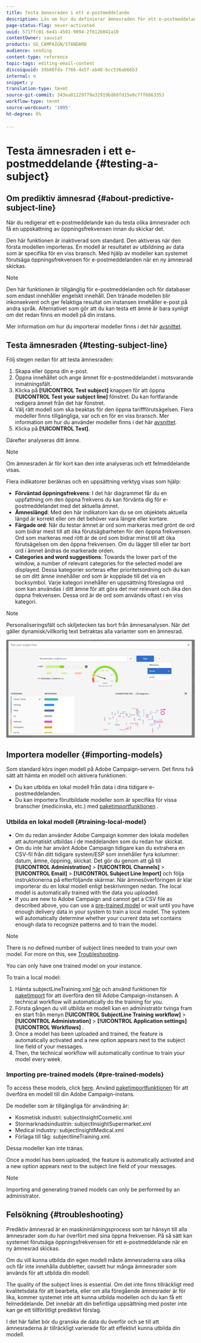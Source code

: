 ```yaml
---
title: Testa ämnesraden i ett e-postmeddelande
description: Läs om hur du definierar ämnesraden för ett e-postmeddelande i e-postdesignern.
page-status-flag: never-activated
uuid: 571ffc01-6e41-4501-9094-2f812b041a10
contentOwner: sauviat
products: SG_CAMPAIGN/STANDARD
audience: sending
content-type: reference
topic-tags: editing-email-content
discoiquuid: 39b86fda-7766-4e5f-ab48-bcc536ab66b3
internal: n
snippet: y
translation-type: tm+mt
source-git-commit: 343ea01229779a32919bd68fd15e0c7ff6863353
workflow-type: tm+mt
source-wordcount: '1095'
ht-degree: 0%

---
```


# Testa ämnesraden i ett e-postmeddelande {#testing-a-subject}


## Om prediktiv ämnesrad {#about-predictive-subject-line}

När du redigerar ett e-postmeddelande kan du testa olika ämnesrader och få en uppskattning av öppningsfrekvensen innan du skickar det.

Den här funktionen är inaktiverad som standard. Den aktiveras när den första modellen importeras. En modell är resultatet av utbildning av data som är specifika för en viss bransch. Med hjälp av modeller kan systemet förutsäga öppningsfrekvensen för e-postmeddelanden när en ny ämnesrad skickas.

>[!NOTE]
>
>Den här funktionen är tillgänglig för e-postmeddelanden och för databaser som endast innehåller engelskt innehåll. Den tränade modellen blir inkonsekvent och ger felaktiga resultat om instansen innehåller e-post på andra språk. Alternativet som gör att du kan testa ett ämne är bara synligt om det redan finns en modell på din instans.

Mer information om hur du importerar modeller finns i det här [avsnittet](#importing-models).

## Testa ämnesraden {#testing-subject-line}

Följ stegen nedan för att testa ämnesraden:

1. Skapa eller öppna din e-post.
1. Öppna innehållet och ange ämnet för e-postmeddelandet i motsvarande inmatningsfält.
1. Klicka på **[!UICONTROL Test subject]** knappen för att öppna **[!UICONTROL Test your subject line]** fönstret. Du kan fortfarande redigera ämnet från det här fönstret.
1. Välj rätt modell som ska beaktas för den öppna tariffförutsägelsen. Flera modeller finns tillgängliga, var och en för en viss bransch. Mer information om hur du använder modeller finns i det här [avsnittet](#importing-models).
1. Klicka på **[!UICONTROL Test]**.

Därefter analyseras ditt ämne.

>[!NOTE]
>
>Om ämnesraden är för kort kan den inte analyseras och ett felmeddelande visas.

Flera indikatorer beräknas och en uppsättning verktyg visas som hjälp:

* **Förväntad öppningsfrekvens**: I det här diagrammet får du en uppfattning om den öppna frekvens du kan förvänta dig för e-postmeddelandet med det aktuella ämnet.
* **Ämneslängd**: Med den här indikatorn kan du se om objektets aktuella längd är korrekt eller om det behöver vara längre eller kortare.
* **Färgade ord**: När du testar ämnet är ord som markeras med grönt de ord som bidrar mest till att öka förutsägbarheten för den öppna frekvensen. Ord som markeras med rött är de ord som bidrar minst till att öka förutsägelsen om den öppna frekvensen. Om du lägger till eller tar bort ord i ämnet ändras de markerade orden.
* **Categories and word suggestions**: Towards the lower part of the window, a number of relevant categories for the selected model are displayed. Dessa kategorier sorteras efter prioritetsordning och du kan se om ditt ämne innehåller ord som är kopplade till det via en bocksymbol. Varje kategori innehåller en uppsättning föreslagna ord som kan användas i ditt ämne för att göra det mer relevant och öka den öppna frekvensen. Dessa ord är de ord som används oftast i en viss kategori.

>[!NOTE]
>
>Personaliseringsfält och skiljetecken tas bort från ämnesanalysen. När det gäller dynamisk/villkorlig text betraktas alla varianter som en ämnesrad.

![](assets/predictive_subject_line_example.png)

## Importera modeller {#importing-models}

Som standard körs ingen modell på Adobe Campaign-servern. Det finns två sätt att hämta en modell och aktivera funktionen:

* Du kan utbilda en lokal modell från data i dina tidigare e-postmeddelanden.
* Du kan importera förutbildade modeller som är specifika för vissa branscher (medicinska, etc.) med [paketimportfunktionen](../../automating/using/managing-packages.md) .

### Utbilda en lokal modell {#training-local-model}

* Om du redan använder Adobe Campaign kommer den lokala modellen att automatiskt utbildas i de meddelanden som du redan har skickat.
* Om du inte har använt Adobe Campaign tidigare kan du extrahera en CSV-fil från ditt tidigare system/ESP som innehåller fyra kolumner: datum, ämne, öppning, skickat. Det gör du genom att gå till **[!UICONTROL Administration]** > **[!UICONTROL Channels]** > **[!UICONTROL Email]** > **[!UICONTROL Subject Line Import]** och följa instruktionerna på efterföljande skärmar. När ämnesöverföringen är klar importerar du en lokal modell enligt beskrivningen nedan. The local model is automatically trained with the data you uploaded.
* If you are new to Adobe Campaign and cannot get a CSV file as described above, you can use a [pre-trained model](#pre-trained-models) or wait until you have enough delivery data in your system to train a local model. The system will automatically determine whether your current data set contains enough data to recognize patterns and to train the model.

>[!NOTE]
>
>There is no defined number of subject lines needed to train your own model. For more on this, see [Troubleshooting](#troubleshooting).
>
>You can only have one trained model on your instance.

To train a local model:
1. Hämta subjectLineTraining.xml [här](https://experience.adobe.com/#/downloads/content/software-distribution/en/campaign.html) och använd funktionen för [paketimport](../../automating/using/managing-packages.md) för att överföra den till Adobe Campaign-instansen. A technical workflow will automatically do the training for you.
1. Första gången du vill utbilda en modell kan en administratör tvinga fram en start från menyn **[!UICONTROL SubjectLine Training workflow]** > **[!UICONTROL Administration]** > **[!UICONTROL Application settings]** **[!UICONTROL Workflows]** .
1. Once a model has been uploaded and trained, the feature is automatically activated and a new option appears next to the subject line field of your messages.
1. Then, the technical workflow will automatically continue to train your model every week.

### Importing pre-trained models {#pre-trained-models}

To access these models, click [here](https://experience.adobe.com/#/downloads/content/software-distribution/en/campaign.html). Använd [paketimportfunktionen](../../automating/using/managing-packages.md) för att överföra en modell till din Adobe Campaign-instans.

De modeller som är tillgängliga för användning är:

* Kosmetisk industri: subjectInsightCosmetic.xml
* Stormarknadsindustrin: subjectInsightSupermarket.xml
* Medical industry: subjectInsightMedical.xml
* Förlaga till tåg: subjectlineTraining.xml.

Dessa modeller kan inte tränas.

Once a model has been uploaded, the feature is automatically activated and a new option appears next to the subject line field of your messages.

>[!NOTE]
>
>Importing and generating trained models can only be performed by an administrator.

## Felsökning {#troubleshooting}

Prediktiv ämnesrad är en maskininlärningsprocess som tar hänsyn till alla ämnesrader som du har överfört med sina öppna frekvenser. På så sätt kan systemet förutsäga öppningsfrekvensen för ett e-postmeddelande när en ny ämnesrad skickas.

Om du vill kunna utbilda din egen modell måste ämnesraderna vara olika och får inte innehålla dubbletter, oavsett hur många ämnesrader som används för att utbilda din modell.

The quality of the subject lines is essential. Om det inte finns tillräckligt med kvalitetsdata för att bearbeta, eller om alla föregående ämnesrader är för lika, kommer systemet inte att kunna utbilda modellen och du kan få ett felmeddelande. Det innebär att din befintliga uppsättning med poster inte kan ge ett tillförlitligt prediktivt förslag.

I det här fallet bör du granska de data du överför och se till att ämnesraderna är tillräckligt varierade för att effektivt kunna utbilda din modell.

<!--Some clients have reported this issue: I have had the subject line training workflow running for about a year now.  It has trained on 883 records and I am still seeing the message "The existing dataset is not enough to generate a model."  I do get an error in the workflow every time it runs "XML-110009 Unable to find the element 'runwf' of path '/' (document with schema 'serverConf')".

For this, campaign takes the subject line as training data and tries to come up with significant enough model to predict open rate with 95% confidence.

The 400 subject line number is mention with at least and is only indicative, model generation will also depend on quality of these lines.

It may happen that even 10k subject lines don't lead to model generation if they are too similar.

It means that it can be case that you don't have enough subject lines to generate the model and it is giving this error.

If you are getting an error/warning message, it means that your existing set of records is not enough for the predictive subject module to give a high confidence suggestion.

Adobe recommends reviewing the data you are uploading as the similarity of the subject lines might be the issue.-->
